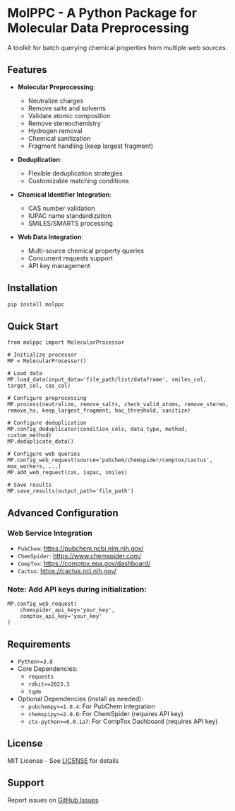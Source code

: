 # MolPPC - A Python Package for Molecular Data Preprocessing
A toolkit for batch querying chemical properties from multiple web sources.

## Features
- **Molecular Preprocessing**: 
  - Neutralize charges
  - Remove salts and solvents
  - Validate atomic composition
  - Remove stereochemistry
  - Hydrogen removal
  - Chemical sanitization
  - Fragment handling (keep largest fragment)
  
- **Deduplication**:
  - Flexible deduplication strategies
  - Customizable matching conditions
  
- **Chemical Identifier Integration**:
  - CAS number validation
  - IUPAC name standardization
  - SMILES/SMARTS processing
  
- **Web Data Integration**:
  - Multi-source chemical property queries
  - Concurrent requests support
  - API key management

## Installation
```bash
pip install molppc
```
## Quick Start
```{python}
from molppc import MolecularProcessor

# Initialize processor
MP = MolecularProcessor()

# Load data
MP.load_data(input_data='file_path/list/dataframe', smiles_col, target_col, cas_col)

# Configure preprocessing
MP.process(neutralize, remove_salts, check_valid_atoms, remove_stereo, remove_hs, keep_largest_fragment, hac_threshold, sanitize)

# Configure deduplication
MP.config_deduplicator(condition_cols, data_type, method, custom_method)
MP.deduplicate_data()

# Configure web queries
MP.config_web_request(source='pubchem/chemspider/comptox/cactus', max_workers, ...)
MP.add_web_request(cas, iupac, smiles)

# Save results
MP.save_results(output_path='file_path')
```
## Advanced Configuration
### Web Service Integration
- `PubChem`: https://pubchem.ncbi.nlm.nih.gov/
- `ChemSpider`: https://www.chemspider.com/
- `CompTox`: https://comptox.epa.gov/dashboard/
- `Cactus`: https://cactus.nci.nih.gov/
### Note: Add API keys during initialization:
```{python}
MP.config_web_request(
    chemspider_api_key='your_key',
    comptox_api_key='your_key'
)
```
## Requirements
- `Python>=3.8`
- Core Dependencies:
  - `requests`
  - `rdkit>=2023.3`
  - `tqdm`
- Optional Dependencies (install as needed):
  - `pubchempy>=1.0.4`: For PubChem integration
  - `chemspipy>=2.0.0`: For ChemSpider (requires API key)
  - `ctx-python>=0.0.1a7`: For CompTox Dashboard (requires API key)

## License
MIT License - See [LICENSE](LICENSE) for details

## Support
Report issues on [GitHub Issues](https://github.com/Hya0FAD/MolPPC/issues)
